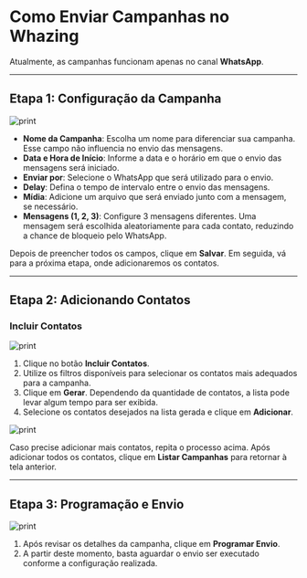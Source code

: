 # Como Enviar Campanhas no Whazing

Atualmente, as campanhas funcionam apenas no canal **WhatsApp**.

***

## Etapa 1: Configuração da Campanha

![print](../campanha/campanha1.png)

* **Nome da Campanha**: Escolha um nome para diferenciar sua campanha. Esse campo não influencia no envio das mensagens.
* **Data e Hora de Início**: Informe a data e o horário em que o envio das mensagens será iniciado.
* **Enviar por**: Selecione o WhatsApp que será utilizado para o envio.
* **Delay**: Defina o tempo de intervalo entre o envio das mensagens.
* **Mídia**: Adicione um arquivo que será enviado junto com a mensagem, se necessário.
* **Mensagens (1, 2, 3)**: Configure 3 mensagens diferentes. Uma mensagem será escolhida aleatoriamente para cada contato, reduzindo a chance de bloqueio pelo WhatsApp.

Depois de preencher todos os campos, clique em **Salvar**. Em seguida, vá para a próxima etapa, onde adicionaremos os contatos.

***

## Etapa 2: Adicionando Contatos

### Incluir Contatos

![print](../campanha/campanha2.png)

1. Clique no botão **Incluir Contatos**.
2. Utilize os filtros disponíveis para selecionar os contatos mais adequados para a campanha.
3. Clique em **Gerar**. Dependendo da quantidade de contatos, a lista pode levar algum tempo para ser exibida.
4. Selecione os contatos desejados na lista gerada e clique em **Adicionar**.

![print](../campanha/campanha3.png)

Caso precise adicionar mais contatos, repita o processo acima. Após adicionar todos os contatos, clique em **Listar Campanhas** para retornar à tela anterior.

***

## Etapa 3: Programação e Envio

![print](../campanha/campanha4.png)

1. Após revisar os detalhes da campanha, clique em **Programar Envio**.
2. A partir deste momento, basta aguardar o envio ser executado conforme a configuração realizada.
